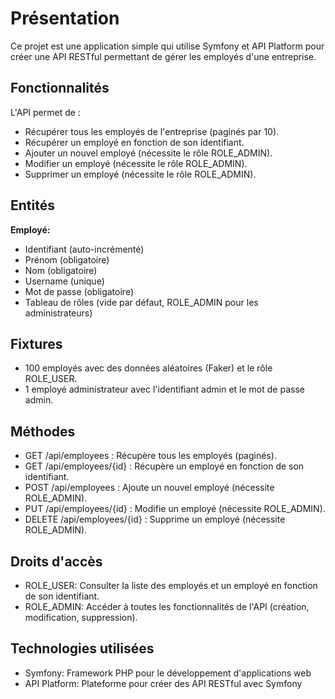 # Présentation

Ce projet est une application simple qui utilise Symfony et API Platform pour créer une API RESTful permettant de gérer les employés d'une entreprise.

## Fonctionnalités

L'API permet de :

- Récupérer tous les employés de l'entreprise (paginés par 10).
- Récupérer un employé en fonction de son identifiant.
- Ajouter un nouvel employé (nécessite le rôle ROLE_ADMIN).
- Modifier un employé (nécessite le rôle ROLE_ADMIN).
- Supprimer un employé (nécessite le rôle ROLE_ADMIN).

## Entités

**Employé:**
- Identifiant (auto-incrémenté)
- Prénom (obligatoire)
- Nom (obligatoire)
- Username (unique)
- Mot de passe (obligatoire)
- Tableau de rôles (vide par défaut, ROLE_ADMIN pour les administrateurs)

## Fixtures

- 100 employés avec des données aléatoires (Faker) et le rôle ROLE_USER.
- 1 employé administrateur avec l'identifiant admin et le mot de passe admin.

## Méthodes

- GET /api/employees : Récupère tous les employés (paginés).
- GET /api/employees/{id} : Récupère un employé en fonction de son identifiant.
- POST /api/employees : Ajoute un nouvel employé (nécessite ROLE_ADMIN).
- PUT /api/employees/{id} : Modifie un employé (nécessite ROLE_ADMIN).
- DELETE /api/employees/{id} : Supprime un employé (nécessite ROLE_ADMIN).

## Droits d'accès

- ROLE_USER: Consulter la liste des employés et un employé en fonction de son identifiant.
- ROLE_ADMIN: Accéder à toutes les fonctionnalités de l'API (création, modification, suppression).

## Technologies utilisées

- Symfony: Framework PHP pour le développement d'applications web
- API Platform: Plateforme pour créer des API RESTful avec Symfony
